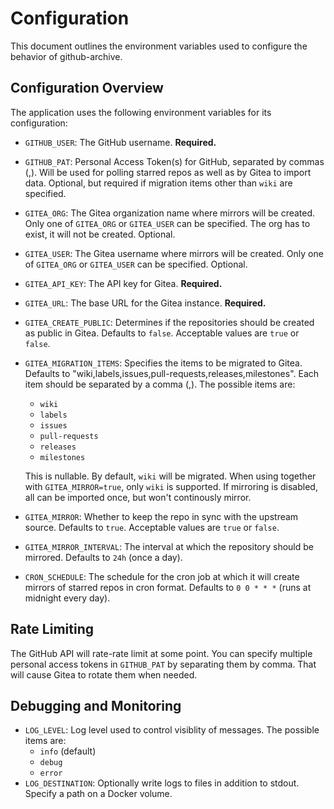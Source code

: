 # Configuration

This document outlines the environment variables used to configure the behavior of github-archive.

## Configuration Overview

The application uses the following environment variables for its configuration:

- `GITHUB_USER`: The GitHub username. **Required.**
- `GITHUB_PAT`: Personal Access Token(s) for GitHub, separated by commas (,). Will be used for polling starred repos as well as by Gitea to import data. Optional, but required if migration items other than `wiki` are specified.
- `GITEA_ORG`: The Gitea organization name where mirrors will be created. Only one of `GITEA_ORG` or `GITEA_USER` can be specified. The org has to exist, it will not be created. Optional.
- `GITEA_USER`: The Gitea username where mirrors will be created. Only one of `GITEA_ORG` or `GITEA_USER` can be specified. Optional.
- `GITEA_API_KEY`: The API key for Gitea. **Required.**
- `GITEA_URL`: The base URL for the Gitea instance. **Required.**
- `GITEA_CREATE_PUBLIC`: Determines if the repositories should be created as public in Gitea. Defaults to `false`. Acceptable values are `true` or `false`.
- `GITEA_MIGRATION_ITEMS`: Specifies the items to be migrated to Gitea. Defaults to "wiki,labels,issues,pull-requests,releases,milestones". Each item should be separated by a comma (,). The possible items are:

  - `wiki`
  - `labels`
  - `issues`
  - `pull-requests`
  - `releases`
  - `milestones`

  This is nullable. By default, `wiki` will be migrated. When using together with `GITEA_MIRROR=true`, only `wiki` is supported. If mirroring is disabled, all can be imported once, but won't continously mirror.

- `GITEA_MIRROR`: Whether to keep the repo in sync with the upstream source. Defaults to `true`. Acceptable values are `true` or `false`.
- `GITEA_MIRROR_INTERVAL`: The interval at which the repository should be mirrored. Defaults to `24h` (once a day).
- `CRON_SCHEDULE`: The schedule for the cron job at which it will create mirrors of starred repos in cron format. Defaults to `0 0 * * *` (runs at midnight every day).

## Rate Limiting

The GitHub API will rate-rate limit at some point. You can specify multiple personal access tokens in `GITHUB_PAT` by separating them by comma. That will cause Gitea to rotate them when needed.

## Debugging and Monitoring

- `LOG_LEVEL`: Log level used to control visiblity of messages. The possible items are:
  - `info` (default)
  - `debug`
  - `error`
- `LOG_DESTINATION`: Optionally write logs to files in addition to stdout. Specify a path on a Docker volume.
